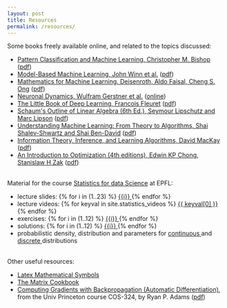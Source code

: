 ```yaml
---
layout: post
title: Resources
permalink: /resources/
---
```


Some books freely available online, and related to the topics discussed: 
<ul>
          <li><a href="https://www.springer.com/gp/book/9780387310732">Pattern Classification and Machine Learning, Christopher M. Bishop</a> (<a href="https://www.microsoft.com/en-us/research/uploads/prod/2006/01/Bishop-Pattern-Recognition-and-Machine-Learning-2006.pdf">pdf</a>)</li>
          <li><a href="http://mbmlbook.com/">Model-Based Machine Learning, John Winn et al.</a> (<a href="http://mbmlbook.com/MBMLbook.pdf">pdf</a>)</li>
          <li><a href="https://mml-book.github.io/">Mathematics for Machine Learning, Deisenroth, Aldo Faisal, Cheng S. Ong</a> (<a href="https://mml-book.github.io/book/mml-book.pdf">pdf</a>)</li>
          <li><a href="https://neuronaldynamics.epfl.ch/">Neuronal Dynamics, Wulfram Gerstner et al.</a> (<a href="https://neuronaldynamics.epfl.ch/online/index.html">online</a>)</li>
          <li><a href="https://fleuret.org/public/lbdl.pdf">The Little Book of Deep Learning, Francois Fleuret</a> (<a href="{{ site.assets }}/resources/lbdl.pdf">pdf</a>) </li>
          <li><a href="https://books.google.com/books?id=K6E4DwAAQBAJ&q=schaum%27s+outline+of+linear+algebra+6th+edition&dq=schaum%27s+outline+of+linear+algebra+6th+edition&hl=pt-PT&sa=X&ved=2ahUKEwiYqoC6l8b5AhUrIMUKHYG7DlAQ6AF6BAgFEAI">Schaum's Outline of Linear Algebra (6th Ed.), Seymour Lipschutz and Marc Lipson</a> (<a href="https://csis.pace.edu/~fparisi/pages/books/Schaums%20Outline%20of%20Linear%20Algebra.pdf">pdf</a>)</li>
          <li><a href="https://www.cs.huji.ac.il/~shais/UnderstandingMachineLearning/copy.html">Understanding Machine Learning: From Theory to Algorithms,  Shai Shalev-Shwartz and Shai Ben-David</a> (<a href="https://www.cs.huji.ac.il/~shais/UnderstandingMachineLearning/understanding-machine-learning-theory-algorithms.pdf">pdf</a>)</li>
          <li><a href="http://www.inference.org.uk/mackay/itila/book.html">Information Theory, Inference, and Learning Algorithms, David MacKay</a> (<a href="http://www.inference.org.uk/itprnn/book.pdf">pdf</a>)</li>
          <li><a href="https://www.wiley.com/en-us/An+Introduction+to+Optimization%2C+4th+Edition-p-9781118515150">An Introduction to Optimization (4th editions), Edwin KP Chong, Stanislaw H Zak</a> (<a href="http://www.lewissoft.com/pdf/INTRO_OPT.pdf">pdf</a>)</li>
</ul>

<br/>
Material for the course <a href="https://edu.epfl.ch/coursebook/en/statistics-for-data-science-MATH-413">Statistics for data Science</a> at EPFL:
<ul>
<li>lecture slides:
  {% for i in (1..23) %}
    <a href="{{ site.statistics_lectures | replace: 'XXX', i }}"> {{i}} </a>
  {% endfor %}
</li>
<li>lecture videos:
  {% for keyval in site.statistics_videos %}
      <a href="{{site.statistics_videos_preffix}}{{ keyval[1] }}">{{ keyval[0] }}</a>
  {% endfor %}
</li>
<li>exercises:
  {% for i in (1..12) %}
    <a href="{{ site.statistics_exercises | replace: 'XXX', i }}"> {{i}} </a>
  {% endfor %}
</li>
<li>solutions:
  {% for i in (1..12) %}
    <a href="{{ site.statistics_solutions | replace: 'XXX', i }}"> {{i}} </a>
  {% endfor %}
</li>
<li>probabilistic density, distribution and parameters for 
    <a href="{{ site.statistics_distributions | replace: 'XXX', 'CONTINUOUS' }}"> continuous </a>
    and
    <a href="{{ site.statistics_distributions | replace: 'XXX', 'DISCRETE' }}"> discrete </a> 
    distributions
</li>
</ul>

<br/>
Other useful resources:
<ul>
          <li><a href="{{ site.assets }}/resources/latex_math_symbols.pdf">Latex Mathematical Symbols</a></li>
          <li><a href="{{ site.assets }}/resources/the_matrix_cookbook.pdf">The Matrix Cookbook</a></li>
          <li><a href="{{ site.assets }}/resources/princeton_course_autodiff.pdf">Computing Gradients with Backpropagation (Automatic Differentiation)</a>, from the Univ Princeton course COS-324, by Ryan P. Adams (<a href="https://www.cs.princeton.edu/courses/archive/fall18/cos324/files/backprop.pdf">pdf</a>)</li>
</ul>

